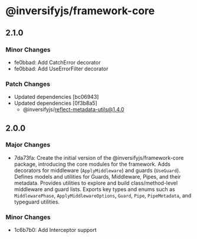# @inversifyjs/framework-core

## 2.1.0

### Minor Changes

- fe0bbad: Add CatchError decorator
- fe0bbad: Add UseErrorFilter decorator

### Patch Changes

- Updated dependencies [bc06943]
- Updated dependencies [0f3b8a5]
  - @inversifyjs/reflect-metadata-utils@1.4.0

## 2.0.0

### Major Changes

- 7da73fa: Create the initial version of the @inversifyjs/framework-core package, introducing the core modules for the framework.
  Adds decorators for middleware (`ApplyMiddleware`) and guards (`UseGuard`).
  Defines models and utilities for Guards, Middleware, Pipes, and their metadata.
  Provides utilities to explore and build class/method-level middleware and guard lists.
  Exports key types and enums such as `MiddlewarePhase`, `ApplyMiddlewareOptions`, `Guard`, `Pipe`, `PipeMetadata`, and typeguard utilities.

### Minor Changes

- 1c6b7b0: Add Interceptor support
